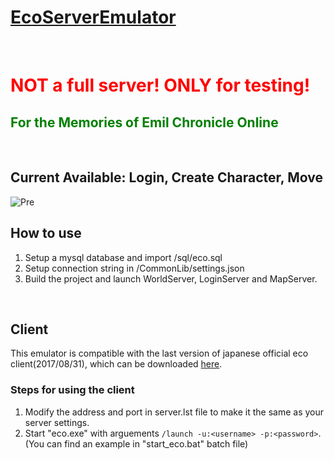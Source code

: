 # [EcoServerEmulator](https://github.com/cm-MMK-2/EcoServerEmulator)  
<br />

# <span style="color: red; ">NOT a full server! ONLY for testing! </span>


## <span style="color: green; ">For the Memories of Emil Chronicle Online </span>
<br />

## Current Available: Login, Create Character, Move

  ![Pre](https://github.com/cm-MMK-2/EcoServerEmulator/blob/master/preview/progress.png)
<br />


## How to use
  1. Setup a mysql database and import /sql/eco.sql
  2. Setup connection string in /CommonLib/settings.json
  3. Build the project and launch WorldServer, LoginServer and MapServer.
<br />


## Client
  This emulator is compatible with the last version of japanese official eco client(2017/08/31), which can be downloaded [here](https://drive.google.com/file/d/18NU7MRoc79DAIjFVyVUb_q6cjzYEtdbz/view?usp=sharing).

### Steps for using the client
  1. Modify the address and port in server.lst file to make it the same as your server settings. 
  2. Start "eco.exe" with arguements `/launch -u:<username> -p:<password>`. (You can find an example in "start_eco.bat" batch file)


